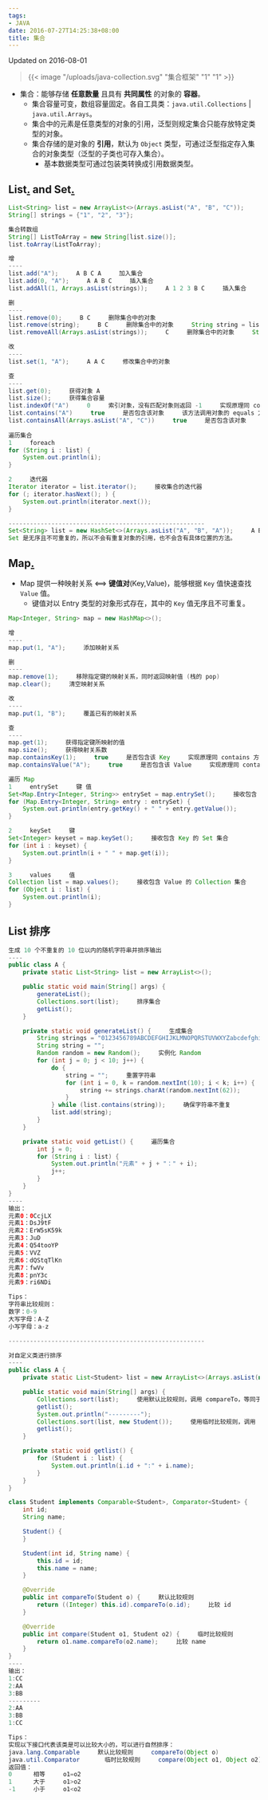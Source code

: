 ```yaml
---
tags:
- JAVA
date: 2016-07-27T14:25:38+08:00
title: 集合
---
```


<!--more-->

Updated on 2016-08-01

> {{< image "/uploads/java-collection.svg" "集合框架" "1" "1" >}}

* 集合：能够存储 **任意数量** 且具有 **共同属性** 的对象的 **容器**。
  * 集合容量可变，数组容量固定。各自工具类：`java.util.Collections` | `java.util.Arrays`。
  * 集合中的元素是任意类型的对象的引用，泛型则规定集合只能存放特定类型的对象。
  * 集合存储的是对象的 **引用**，默认为 `Object` 类型，可通过泛型指定存入集合的对象类型（泛型的子类也可存入集合）。
      * 基本数据类型可通过包装类转换成引用数据类型。

## List[.](http://download.java.net/jdk/jdk-api-localizations/jdk-api-zh-cn/publish/1.6.0/html/zh_CN/api/java/util/ArrayList.html) and Set[.](http://download.java.net/jdk/jdk-api-localizations/jdk-api-zh-cn/publish/1.6.0/html/zh_CN/api/java/util/HashSet.html)
```java
List<String> list = new ArrayList<>(Arrays.asList("A", "B", "C"));     Arrays.asList() 将数组转化为 List
String[] strings = {"1", "2", "3"};

集合转数组
String[] ListToArray = new String[list.size()];
list.toArray(ListToArray);

增
----
list.add("A");     A B C A     加入集合
list.add(0, "A");     A A B C     插入集合
list.addAll(1, Arrays.asList(strings));     A 1 2 3 B C     插入集合

删
----
list.remove(0);     B C     删除集合中的对象
list.remove(string);     B C     删除集合中的对象     String string = list.get(0) 获得对象的引用
list.removeAll(Arrays.asList(strings));     C     删除集合中的对象     String[] strings = {list.get(0), list.get(1)} 获得对象的引用并转换为 List

改
----
list.set(1, "A");     A A C     修改集合中的对象

查
----
list.get(0);     获得对象 A
list.size();     获得集合容量
list.indexOf("A")     0     索引对象，没有匹配对象则返回 -1     实现原理同 contains 方法
list.contains("A")     true     是否包含该对象     该方法调用对象的 equals 方法进行比较；通过重写 equals 方法使其比较数据本身，而不是对象内存地址，以获得更好的扩展。
list.containsAll(Arrays.asList("A", "C"))     true     是否包含该对象            ⇳
                                                                                                                HashSet 先比较 hashCode，再调用 equals 方法，所以还需要重写 hashCode 方法。
遍历集合
1     foreach
for (String i : list) {
    System.out.println(i);
}

2     迭代器
Iterator iterator = list.iterator();     接收集合的迭代器
for (; iterator.hasNext(); ) {
    System.out.println(iterator.next());
}

-------------------------------------------------------
Set<String> list = new HashSet<>(Arrays.asList("A", "B", "A"));     A B
Set 是无序且不可重复的，所以不会有重复对象的引用，也不会含有具体位置的方法。
```

## Map[.](http://download.java.net/jdk/jdk-api-localizations/jdk-api-zh-cn/publish/1.6.0/html/zh_CN/api/java/util/HashMap.html)
* Map 提供一种映射关系 ⟺ **键值对**(Key,Value)，能够根据 `Key` 值快速查找 `Value` 值。
  * 键值对以 Entry 类型的对象形式存在，其中的 `Key` 值无序且不可重复。

```java
Map<Integer, String> map = new HashMap<>();

增
----
map.put(1, "A");     添加映射关系

删
----
map.remove(1);     移除指定键的映射关系，同时返回映射值 (栈的 pop)
map.clear();     清空映射关系

改
----
map.put(1, "B");     覆盖已有的映射关系

查
----
map.get(1);     获得指定键所映射的值
map.size();     获得映射关系数
map.containsKey(1);     true     是否包含该 Key     实现原理同 contains 方法
map.containsValue("A");     true     是否包含该 Value     实现原理同 contains 方法

遍历 Map
1     entrySet     键 值
Set<Map.Entry<Integer, String>> entrySet = map.entrySet();     接收包含 Entry 对象的 Set 集合
for (Map.Entry<Integer, String> entry : entrySet) {
    System.out.println(entry.getKey() + " " + entry.getValue());
}

2     keySet     键
Set<Integer> keyset = map.keySet();     接收包含 Key 的 Set 集合
for (int i : keyset) {
    System.out.println(i + " " + map.get(i));
}

3     values     值
Collection list = map.values();     接收包含 Value 的 Collection 集合
for (Object i : list) {
    System.out.println(i);
}
```

## List 排序

```java
生成 10 个不重复的 10 位以内的随机字符串并排序输出
----
public class A {
    private static List<String> list = new ArrayList<>();

    public static void main(String[] args) {
        generateList();
        Collections.sort(list);     排序集合
        getList();
    }

    private static void generateList() {     生成集合
        String strings = "0123456789ABCDEFGHIJKLMNOPQRSTUVWXYZabcdefghijklmnopqrstuvwxyz";
        String string = "";
        Random random = new Random();     实例化 Random
        for (int j = 0; j < 10; j++) {
            do {
                string = "";     重置字符串
                for (int i = 0, k = random.nextInt(10); i < k; i++) {     random.nextInt(10) 返回 [0,10) 以内的随机整数
                    string += strings.charAt(random.nextInt(62));
                }
            } while (list.contains(string));     确保字符串不重复
            list.add(string);
        }
    }

    private static void getList() {     遍历集合
        int j = 0;
        for (String i : list) {
            System.out.println("元素" + j + "：" + i);
            j++;
        }
    }
}
----
输出：
元素0：0CcjLX
元素1：DsJ9tF
元素2：ErW5sK59k
元素3：JuD
元素4：Q54tooYP
元素5：VVZ
元素6：dQStqTlKn
元素7：fwVv
元素8：pnY3c
元素9：ri6NDi

Tips：
字符串比较规则：
数字：0-9
大写字母：A-Z
小写字母：a-z

-------------------------------------------------------

对自定义类进行排序
----
public class A {
    private static List<Student> list = new ArrayList<>(Arrays.asList(new Student(1, "CC"), new Student(2, "AA"), new Student(3, "BB")));

    public static void main(String[] args) {
        Collections.sort(list);     使用默认比较规则，调用 compareTo，等同于 list.sort(null)
        getlist();
        System.out.println("---------");
        Collections.sort(list, new Student());     使用临时比较规则，调用 compare，等同于 list.sort(new Student())
        getlist();
    }

    private static void getlist() {
        for (Student i : list) {
            System.out.println(i.id + ":" + i.name);
        }
    }
}

class Student implements Comparable<Student>, Comparator<Student> {     实现接口
    int id;
    String name;

    Student() {
    }

    Student(int id, String name) {
        this.id = id;
        this.name = name;
    }

    @Override
    public int compareTo(Student o) {     默认比较规则
        return ((Integer) this.id).compareTo(o.id);     比较 id
    }

    @Override
    public int compare(Student o1, Student o2) {     临时比较规则
        return o1.name.compareTo(o2.name);     比较 name
    }
}
----
输出：
1:CC
2:AA
3:BB
---------
2:AA
3:BB
1:CC

Tips：
实现以下接口代表该类是可以比较大小的，可以进行自然排序：
java.lang.Comparable     默认比较规则     compareTo(Object o)
java.util.Comparator       临时比较规则     compare(Object o1, Object o2)
返回值：
0      相等     o1=o2
1      大于     o1>o2
-1     小于     o1<o2
```